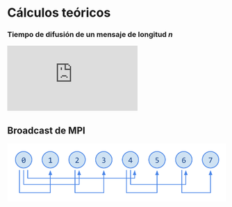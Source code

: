 # Cálculos teóricos

### Tiempo de difusión de un mensaje de longitud _n_

![T(n)=alpha+beta·n](http://www.sciweavers.org/tex2img.php?eq=T%28n%29%3D%20%5Cunderbrace%7B%5Calpha%7D_%7Blatencia%7D%2B%5Cunderbrace%7B%5Cbeta%7D_%7Bancho%7Ede%7E%20banda%5E%7B-1%7D%7D%5Ccdot%20n&bc=White&fc=Black&im=jpg&fs=18&ff=modern&edit=0)

## Broadcast de MPI

![Difusión por MPI Broadcast](img/broadcast.png)

